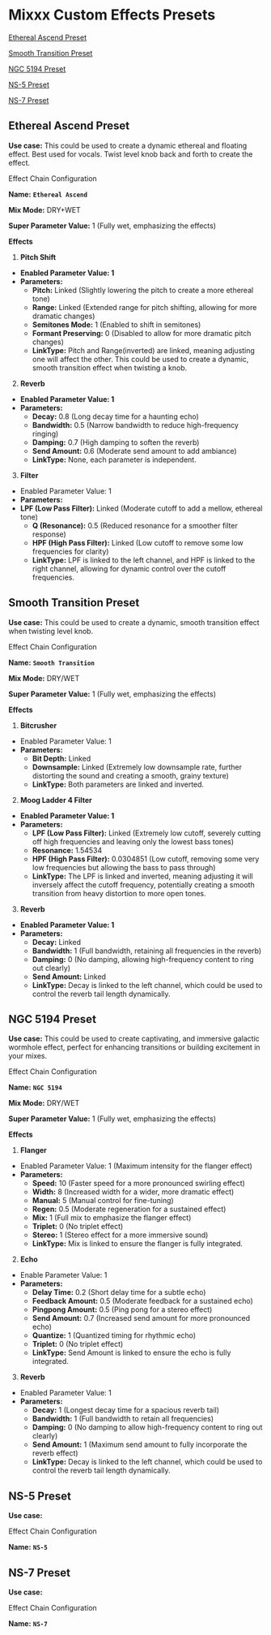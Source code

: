 # Mixxx Custom Effects Presets
[Ethereal Ascend Preset](#ethereal-ascend-preset)

[Smooth Transition Preset](#smooth-transition-preset)

[NGC 5194 Preset](#ngc-5194-preset)

[NS-5 Preset](#ns-5-preset)

[NS-7 Preset](#ns-7-preset)

## Ethereal Ascend Preset

**Use case:**  This could be used to create a dynamic ethereal and floating effect. Best used for vocals. Twist level knob back and forth to create the effect. 

Effect Chain Configuration

**Name:** **`Ethereal Ascend`** 

**Mix Mode:** DRY+WET

**Super Parameter Value:** 1 (Fully wet, emphasizing the effects)


**Effects**
1. **Pitch Shift**
- **Enabled Parameter Value: 1**
- **Parameters:**
   - **Pitch:** Linked (Slightly lowering the pitch to create a more ethereal tone) 
   - **Range:** Linked (Extended range for pitch shifting, allowing for more dramatic changes) 
   - **Semitones Mode:** 1 (Enabled to shift in semitones) 
   - **Formant Preserving:** 0 (Disabled to allow for more dramatic pitch changes) 
   - **LinkType:** Pitch and Range(inverted) are linked, meaning adjusting one will affect the other. This could be used to create a dynamic, smooth transition effect when twisting a knob. 

2. **Reverb**
- **Enabled Parameter Value: 1**
- **Parameters:** 
   - **Decay:** 0.8 (Long decay time for a haunting echo) 
   - **Bandwidth:** 0.5 (Narrow bandwidth to reduce high-frequency ringing) 
   - **Damping:** 0.7 (High damping to soften the reverb) 
   - **Send Amount:** 0.6 (Moderate send amount to add ambiance) 
   - **LinkType:** None, each parameter is independent. 

3. **Filter**
- Enabled Parameter Value: 1 
- **Parameters:** 
- **LPF (Low Pass Filter):** Linked (Moderate cutoff to add a mellow, ethereal tone) 
   - **Q (Resonance):** 0.5 (Reduced resonance for a smoother filter response) 
   - **HPF (High Pass Filter):** Linked (Low cutoff to remove some low frequencies for clarity) 
   - **LinkType:** LPF is linked to the left channel, and HPF is linked to the right channel, allowing for dynamic control over the cutoff frequencies.

 ## Smooth Transition Preset

**Use case:**  This could be used to create a dynamic, smooth transition effect when twisting level knob. 

Effect Chain Configuration

**Name:** **`Smooth Transition`** 

**Mix Mode:** DRY/WET

**Super Parameter Value:** 1 (Fully wet, emphasizing the effects)

**Effects**
1. **Bitcrusher**
- Enabled Parameter Value: 1 
- **Parameters:** 
   - **Bit Depth:** Linked
   - **Downsample:** Linked (Extremely low downsample rate, further distorting the sound and creating a smooth, grainy texture) 
   - **LinkType:** Both parameters are linked and inverted.
2. **Moog Ladder 4 Filter**
- **Enabled Parameter Value: 1**
- **Parameters:** 
   - **LPF (Low Pass Filter):** Linked (Extremely low cutoff, severely cutting off high frequencies and leaving only the lowest bass tones) 
   - **Resonance:** 1.54534 
   - **HPF (High Pass Filter):** 0.0304851 (Low cutoff, removing some very low frequencies but allowing the bass to pass through) 
   - **LinkType:** The LPF is linked and inverted, meaning adjusting it will inversely affect the cutoff frequency, potentially creating a smooth transition from heavy distortion to more open tones. 
3. **Reverb**
- **Enabled Parameter Value: 1**
- **Parameters:** 
   - **Decay:** Linked 
   - **Bandwidth:** 1 (Full bandwidth, retaining all frequencies in the reverb) 
   - **Damping:** 0 (No damping, allowing high-frequency content to ring out clearly) 
   - **Send Amount:** Linked 
   - **LinkType:** Decay is linked to the left channel, which could be used to control the reverb tail length dynamically.

 ## NGC 5194 Preset

**Use case:**  This could be used to create captivating, and immersive galactic wormhole effect, perfect for enhancing transitions or building excitement in your mixes.

Effect Chain Configuration

**Name:** **`NGC 5194`** 

**Mix Mode:** DRY/WET

**Super Parameter Value:** 1 (Fully wet, emphasizing the effects)

**Effects**
1. **Flanger**
- Enabled Parameter Value: 1 (Maximum intensity for the flanger effect) 
- **Parameters:** 
   - **Speed:** 10 (Faster speed for a more pronounced swirling effect) 
   - **Width:** 8 (Increased width for a wider, more dramatic effect) 
   - **Manual:** 5 (Manual control for fine-tuning) 
   - **Regen:** 0.5 (Moderate regeneration for a sustained effect) 
   - **Mix:** 1 (Full mix to emphasize the flanger effect) 
   - **Triplet:** 0 (No triplet effect) 
   - **Stereo:** 1 (Stereo effect for a more immersive sound) 
   - **LinkType:** Mix is linked to ensure the flanger is fully integrated. 
2. **Echo**
- Enable Parameter Value: 1 
- **Parameters:** 
   - **Delay Time:** 0.2 (Short delay time for a subtle echo) 
   - **Feedback Amount:** 0.5 (Moderate feedback for a sustained echo) 
   - **Pingpong Amount:** 0.5 (Ping pong for a stereo effect) 
   - **Send Amount:** 0.7 (Increased send amount for more pronounced echo) 
   - **Quantize:** 1 (Quantized timing for rhythmic echo) 
   - **Triplet:** 0 (No triplet effect) 
   - **LinkType:** Send Amount is linked to ensure the echo is fully integrated. 
3. **Reverb**
- Enabled Parameter Value: 1
- **Parameters:** 
   - **Decay:** 1 (Longest decay time for a spacious reverb tail) 
   - **Bandwidth:** 1 (Full bandwidth to retain all frequencies) 
   - **Damping:** 0 (No damping to allow high-frequency content to ring out clearly) 
   - **Send Amount:** 1 (Maximum send amount to fully incorporate the reverb effect) 
   - **LinkType:** Decay is linked to the left channel, which could be used to control the reverb tail length dynamically. 

 ## NS-5 Preset

**Use case:**  

Effect Chain Configuration

**Name:** **`NS-5`** 

 
 
 ## NS-7 Preset

**Use case:**  

Effect Chain Configuration

**Name:** **`NS-7`** 
